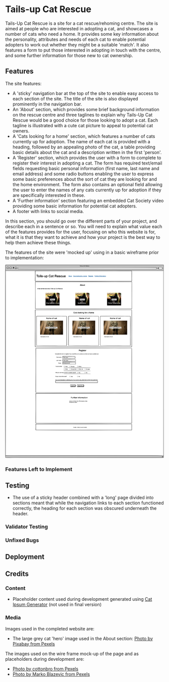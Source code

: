# Tails-up Cat Rescue

Tails-Up Cat Rescue is a site for a cat rescue/rehoming centre. The site is aimed at people who are interested in adopting a cat, and showcases a number of cats who need a home. It provides some key information about the personality, attributes and needs of each cat to enable potential adopters to work out whether they might be a suitable 'match'. It also features a form to put those interested in adopting in touch with the centre, and some further information for those new to cat ownership.

## Features 

The site features:

- A 'sticky' navigation bar at the top of the site to enable easy access to each section of the site. The title of the site is also displayed prominently in the navigation bar.
- An 'About' section, which provides some brief background information on the rescue centre and three taglines to explain why Tails-Up Cat Rescue would be a good choice for those looking to adopt a cat. Each tagline is illustrated with a cute cat picture to appeal to potential cat owners.
- A 'Cats looking for a home' section, which features a number of cats currently up for adoption. The name of each cat is provided with a heading, followed by an appealing photo of the cat, a table providing basic details about the cat and a description written in the first 'person'.
- A 'Register' section, which provides the user with a form to complete to register their interest in adopting a cat. The form has required text/email fields requesting basic personal information (first name, last name and email address) and some radio buttons enabling the user to express some basic preferences about the sort of cat they are looking for and the home environment. The form also contains an optional field allowing the user to enter the names of any cats currently up for adoption if they are specifically interested in these.
- A 'Further information' section featuring an embedded Cat Society video providing some basic information for potential cat adopters.
- A footer with links to social media.

In this section, you should go over the different parts of your project, and describe each in a sentence or so. You will need to explain what value each of the features provides for the user, focusing on who this website is for, what it is that they want to achieve and how your project is the best way to help them achieve these things.

The features of the site were 'mocked up' using in a basic wireframe prior to implementation:

![Tails-Up wireframe](read-me_media/tails_up_wireframe_small.png)




### Features Left to Implement


## Testing 

- The use of a sticky header combined with a 'long' page divided into sections meant that while the navigation links to each section functioned correctly, the heading for each section was obscured underneath the header.

### Validator Testing 

### Unfixed Bugs

## Deployment

## Credits 

### Content 

- Placeholder content used during development generated using [Cat Ipsum Generator](https://fungenerators.com/lorem-ipsum/cat/) (not used in final version)

### Media

Images used in the completed website are:
- The large grey cat 'hero' image used in the About section: [Photo by Pixabay from Pexels](https://www.pexels.com/photo/gray-cat-33537/)

The images used on the wire frame mock-up of the page and as placeholders during development are:
- [Photo by cottonbro from Pexels](https://www.pexels.com/photo/black-cat-on-green-chair-6853506/
)
-   [Photo by Marko Blazevic from Pexels](https://www.pexels.com/photo/cute-gray-kitten-standing-on-a-wooden-flooring-774731/)



